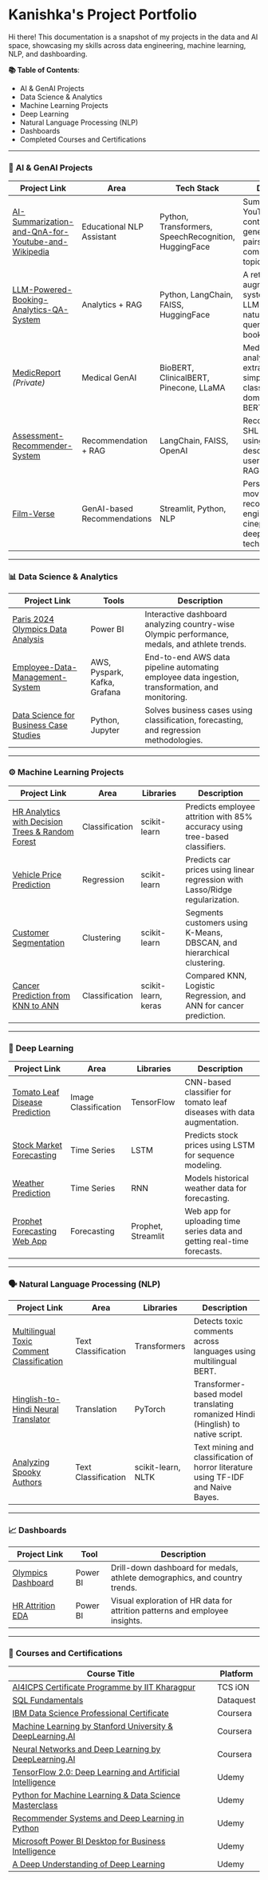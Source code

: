 # **Kanishka's Project Portfolio**

Hi there! This documentation is a snapshot of my projects in the data and AI space, showcasing my skills across data engineering, machine learning, NLP, and dashboarding.

**📚 Table of Contents**:

* AI & GenAI Projects
* Data Science & Analytics
* Machine Learning Projects
* Deep Learning
* Natural Language Processing (NLP)
* Dashboards
* Completed Courses and Certifications

---

### 🤖 **AI & GenAI Projects**

| Project Link                                                                                                                                | Area                        | Tech Stack                                           | Description                                                                                                            |
| ------------------------------------------------------------------------------------------------------------------------------------------- | --------------------------- | ---------------------------------------------------- | ---------------------------------------------------------------------------------------------------------------------- |
| [AI-Summarization-and-QnA-for-Youtube-and-Wikipedia](https://github.com/SharmaKanishkaa/AI-Summarization-and-QnA-for-Youtube-and-Wikipedia) | Educational NLP Assistant   | Python, Transformers, SpeechRecognition, HuggingFace | Summarizes YouTube/Wikipedia content and generates Q\&A pairs to simplify complex learning topics.                     |
| [LLM-Powered-Booking-Analytics-QA-System](https://github.com/SharmaKanishkaa/LLM-Powered-Booking-Analytics-QA-System)                       | Analytics + RAG             | Python, LangChain, FAISS, HuggingFace                | A retrieval-augmented QA system that uses LLMs to answer natural language queries on hotel booking data.               |
| [MedicReport](https://github.com/SharmaKanishkaa/MedicReport) *(Private)*                                                                   | Medical GenAI               | BioBERT, ClinicalBERT, Pinecone, LLaMA               | Medical report analyzer for extracting entities, simplification, and classification using domain-specific BERT models. |
| [Assessment-Recommender-System](https://github.com/SharmaKanishkaa/Assessment-Recommender-System)                                           | Recommendation + RAG        | LangChain, FAISS, OpenAI                             | Recommends top SHL assessments using job descriptions or user queries via a RAG pipeline.                              |
| [Film-Verse](https://github.com/SharmaKanishkaa/Film-Verse)                                                                                 | GenAI-based Recommendations | Streamlit, Python, NLP                               | Personalized movie recommendation engine built for cinephiles using deep learning techniques.                          |

---

### 📊 **Data Science & Analytics**

| Project Link                                                                                                        | Tools                          | Description                                                                                      |
| ------------------------------------------------------------------------------------------------------------------- | ------------------------------ | ------------------------------------------------------------------------------------------------ |
| [Paris 2024 Olympics Data Analysis](https://github.com/SharmaKanishkaa/Paris-2024-Olympics-Data-Analysis)           | Power BI                       | Interactive dashboard analyzing country-wise Olympic performance, medals, and athlete trends.    |
| [Employee-Data-Management-System](https://github.com/SharmaKanishkaa/Employee-Data-Management-System)               | AWS, Pyspark, Kafka, Grafana  | End-to-end AWS data pipeline automating employee data ingestion, transformation, and monitoring. |
| [Data Science for Business Case Studies](https://github.com/SharmaKanishkaa/Data-Science-for-Business-Case-Studies) | Python, Jupyter                | Solves business cases using classification, forecasting, and regression methodologies.           |

---

### ⚙️ **Machine Learning Projects**

| Project Link                                                                                                                           | Area           | Libraries           | Description                                                                  |
| -------------------------------------------------------------------------------------------------------------------------------------- | -------------- | ------------------- | ---------------------------------------------------------------------------- |
| [HR Analytics with Decision Trees & Random Forest](https://github.com/SharmaKanishkaa/HR-Analytics-with-Decision-Trees-Random-Forest-) | Classification | scikit-learn        | Predicts employee attrition with 85% accuracy using tree-based classifiers.  |
| [Vehicle Price Prediction](https://github.com/SharmaKanishkaa/Vehicle-Price-Prediction-with-Linear-Regression-and-Regularization-)     | Regression     | scikit-learn        | Predicts car prices using linear regression with Lasso/Ridge regularization. |
| [Customer Segmentation](https://github.com/SharmaKanishkaa/Customer-Segmentation-Using-Unsupervised-Clustering)                        | Clustering     | scikit-learn        | Segments customers using K-Means, DBSCAN, and hierarchical clustering.       |
| [Cancer Prediction from KNN to ANN](https://github.com/SharmaKanishkaa/Cancer-Prediction-from-KNN-to-ANN)                              | Classification | scikit-learn, keras | Compared KNN, Logistic Regression, and ANN for cancer prediction.            |

---

### 🧠 **Deep Learning**

| Project Link                                                                                                   | Area                 | Libraries          | Description                                                             |
| -------------------------------------------------------------------------------------------------------------- | -------------------- | ------------------ | ----------------------------------------------------------------------- |
| [Tomato Leaf Disease Prediction](https://github.com/SharmaKanishkaa/Tomato-Leaf-Disease-Prediction-using-CNN)  | Image Classification | TensorFlow         | CNN-based classifier for tomato leaf diseases with data augmentation.   |
| [Stock Market Forecasting](https://github.com/SharmaKanishkaa/Stock-Market-Analysis-and-Prediction-using-LSTM) | Time Series          | LSTM               | Predicts stock prices using LSTM for sequence modeling.                 |
| [Weather Prediction](https://github.com/SharmaKanishkaa/Weather-Prediction-using-RNN)                          | Time Series          | RNN                | Models historical weather data for forecasting.                         |
| [Prophet Forecasting Web App](https://github.com/SharmaKanishkaa/Prophet-Forecasting-Application)              | Forecasting          | Prophet, Streamlit | Web app for uploading time series data and getting real-time forecasts. |

---

### 🗣️ **Natural Language Processing (NLP)**

| Project Link                                                                                                                    | Area                | Libraries          | Description                                                                       |
| ------------------------------------------------------------------------------------------------------------------------------- | ------------------- | ------------------ | --------------------------------------------------------------------------------- |
| [Multilingual Toxic Comment Classification](https://github.com/SharmaKanishkaa/Multilingual-Toxic-Comment-Classification-Model) | Text Classification | Transformers       | Detects toxic comments across languages using multilingual BERT.                  |
| [Hinglish-to-Hindi Neural Translator](https://github.com/SharmaKanishkaa/Hinglish-to-Hindi-Neural-Translator)                   | Translation         | PyTorch            | Transformer-based model translating romanized Hindi (Hinglish) to native script.  |
| [Analyzing Spooky Authors](https://github.com/SharmaKanishkaa/Analyzing-Spooky-Authors-with-NLP)                                | Text Classification | scikit-learn, NLTK | Text mining and classification of horror literature using TF-IDF and Naive Bayes. |

---

### 📈 **Dashboards**

| Project Link                                                                                           | Tool     | Description                                                                 |
| ------------------------------------------------------------------------------------------------------ | -------- | --------------------------------------------------------------------------- |
| [Olympics Dashboard](https://github.com/SharmaKanishkaa/Paris-2024-Olympics-Data-Analysis)             | Power BI | Drill-down dashboard for medals, athlete demographics, and country trends.  |
| [HR Attrition EDA](https://github.com/SharmaKanishkaa/HR-Analytics-with-Decision-Trees-Random-Forest-) | Power BI | Visual exploration of HR data for attrition patterns and employee insights. |

---

### 📜 **Courses and Certifications**

| Course Title                                                                                                                                           | Platform  |
| ------------------------------------------------------------------------------------------------------------------------------------------------------ | --------- |
| [AI4ICPS Certificate Programme by IIT Kharagpur](https://drive.google.com/drive/folders/1oimwoz7k9GtjYfGM6MMzEZB06NWqA_TD)                             | TCS iON   |
| [SQL Fundamentals](https://drive.google.com/drive/folders/1oimwoz7k9GtjYfGM6MMzEZB06NWqA_TD)                                                           | Dataquest |
| [IBM Data Science Professional Certificate](https://drive.google.com/file/d/1bprY76tzEwu07MdLVDDUPD1Lghfro2yO/view?usp=sharing)                        | Coursera  |
| [Machine Learning by Stanford University & DeepLearning.AI](https://drive.google.com/file/d/1VoRuuKV8FFWFUMfwTXYXpUUUkfygwO8D/view?usp=sharing)        | Coursera  |
| [Neural Networks and Deep Learning by DeepLearning.AI](https://www.coursera.org/account/accomplishments/certificate/Neural-Networks-and-Deep-Learning) | Coursera  |
| [TensorFlow 2.0: Deep Learning and Artificial Intelligence](https://drive.google.com/file/d/1t1zc2pD8KP_64OWqpqugQAjwPnHGvFLu/view?usp=sharing)        | Udemy     |
| [Python for Machine Learning & Data Science Masterclass](https://drive.google.com/file/d/1Djy_rhD3ur3xCJEWVaR2Ko2sHvZmPg-l/view?usp=sharing)           | Udemy     |
| [Recommender Systems and Deep Learning in Python](https://drive.google.com/file/d/1GhvVgO7u7NP2I4xXJ__WgZlseELSj7Uq/view?usp=sharing)                  | Udemy     |
| [Microsoft Power BI Desktop for Business Intelligence](https://drive.google.com/drive/folders/1oimwoz7k9GtjYfGM6MMzEZB06NWqA_TD)                       | Udemy     |
| [A Deep Understanding of Deep Learning](https://drive.google.com/file/d/1AQ0uOloDhp7RyHlOni1qC1bC0Fn97di9/view?usp=sharing)                            | Udemy     |
